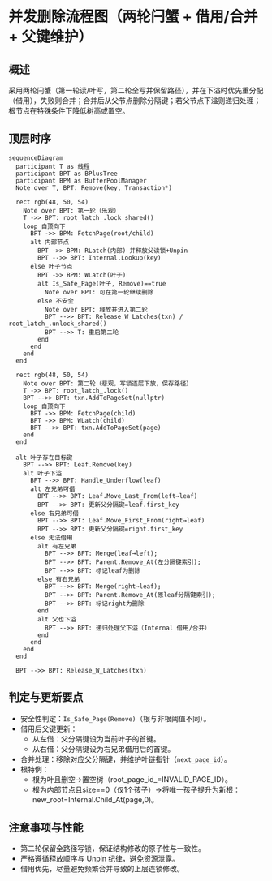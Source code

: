 # 并发删除流程图（两轮闩蟹 + 借用/合并 + 父键维护）

## 概述
采用两轮闩蟹（第一轮读/叶写，第二轮全写并保留路径），并在下溢时优先重分配（借用），失败则合并；合并后从父节点删除分隔键；若父节点下溢则递归处理；根节点在特殊条件下降低树高或置空。

## 顶层时序

```mermaid
sequenceDiagram
  participant T as 线程
  participant BPT as BPlusTree
  participant BPM as BufferPoolManager
  Note over T, BPT: Remove(key, Transaction*)

  rect rgb(48, 50, 54)
    Note over BPT: 第一轮（乐观）
    T ->> BPT: root_latch_.lock_shared()
    loop 自顶向下
      BPT ->> BPM: FetchPage(root/child)
      alt 内部节点
        BPT ->> BPM: RLatch(内部) 并释放父读锁+Unpin
        BPT -->> BPT: Internal.Lookup(key)
      else 叶子节点
        BPT ->> BPM: WLatch(叶子)
        alt Is_Safe_Page(叶子, Remove)==true
          Note over BPT: 可在第一轮继续删除
        else 不安全
          Note over BPT: 释放并进入第二轮
          BPT -->> BPT: Release_W_Latches(txn) / root_latch_.unlock_shared()
          BPT -->> T: 重启第二轮
        end
      end
    end
  end

  rect rgb(48, 50, 54)
    Note over BPT: 第二轮（悲观，写锁逐层下放，保存路径）
    T ->> BPT: root_latch_.lock()
    BPT -->> BPT: txn.AddToPageSet(nullptr)
    loop 自顶向下
      BPT ->> BPM: FetchPage(child)
      BPT ->> BPM: WLatch(child)
      BPT -->> BPT: txn.AddToPageSet(page)
    end
  end

  alt 叶子存在目标键
    BPT -->> BPT: Leaf.Remove(key)
    alt 叶子下溢
      BPT -->> BPT: Handle_Underflow(leaf)
      alt 左兄弟可借
        BPT -->> BPT: Leaf.Move_Last_From(left→leaf)
        BPT -->> BPT: 更新父分隔键=leaf.first_key
      else 右兄弟可借
        BPT -->> BPT: Leaf.Move_First_From(right→leaf)
        BPT -->> BPT: 更新父分隔键=right.first_key
      else 无法借用
        alt 有左兄弟
          BPT -->> BPT: Merge(leaf→left);
          BPT -->> BPT: Parent.Remove_At(左分隔键索引);
          BPT -->> BPT: 标记leaf为删除
        else 有右兄弟
          BPT -->> BPT: Merge(right→leaf);
          BPT -->> BPT: Parent.Remove_At(原leaf分隔键索引);
          BPT -->> BPT: 标记right为删除
        end
        alt 父也下溢
          BPT -->> BPT: 递归处理父下溢（Internal 借用/合并）
        end
      end
    end
  end

  BPT -->> BPT: Release_W_Latches(txn)
```

## 判定与更新要点

- 安全性判定：`Is_Safe_Page(Remove)`（根与非根阈值不同）。
- 借用后父键更新：
  - 从左借：父分隔键设为当前叶子的首键。
  - 从右借：父分隔键设为右兄弟借用后的首键。
- 合并处理：移除对应父分隔键，并维护叶链指针（`next_page_id`）。
- 根特例：
  - 根为叶且删空→置空树（root_page_id_=INVALID_PAGE_ID）。
  - 根为内部节点且size==0（仅1个孩子）→将唯一孩子提升为新根：new_root=Internal.Child_At(page,0)。

## 注意事项与性能

- 第二轮保留全路径写锁，保证结构修改的原子性与一致性。
- 严格遵循释放顺序与 Unpin 纪律，避免资源泄露。
- 借用优先，尽量避免频繁合并导致的上层连锁修改。
